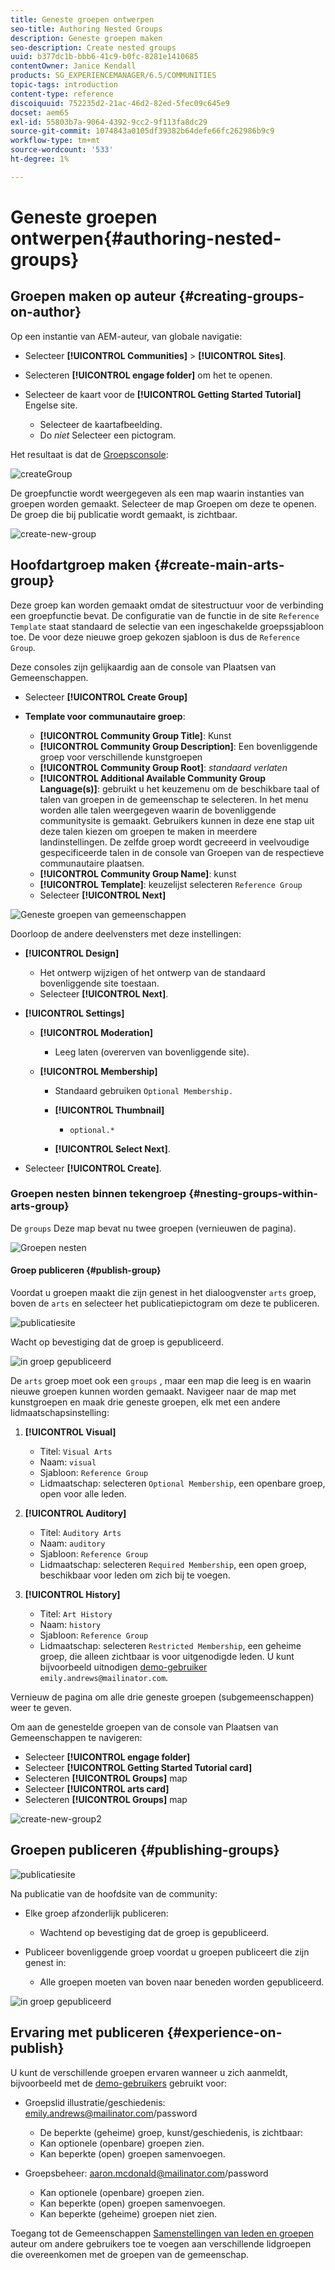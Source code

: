```yaml
---
title: Geneste groepen ontwerpen
seo-title: Authoring Nested Groups
description: Geneste groepen maken
seo-description: Create nested groups
uuid: b377dc1b-bbb6-41c9-b0fc-8281e1410685
contentOwner: Janice Kendall
products: SG_EXPERIENCEMANAGER/6.5/COMMUNITIES
topic-tags: introduction
content-type: reference
discoiquuid: 752235d2-21ac-46d2-82ed-5fec09c645e9
docset: aem65
exl-id: 55803b7a-9064-4392-9cc2-9f113fa8dc29
source-git-commit: 1074843a0105df39382b64defe66fc262986b9c9
workflow-type: tm+mt
source-wordcount: '533'
ht-degree: 1%

---
```


# Geneste groepen ontwerpen{#authoring-nested-groups}

## Groepen maken op auteur {#creating-groups-on-author}

Op een instantie van AEM-auteur, van globale navigatie:

* Selecteer **[!UICONTROL Communities]** > **[!UICONTROL Sites]**.
* Selecteren **[!UICONTROL engage folder]** om het te openen.
* Selecteer de kaart voor de **[!UICONTROL Getting Started Tutorial]** Engelse site.

   * Selecteer de kaartafbeelding.
   * Do *niet* Selecteer een pictogram.

Het resultaat is dat de [Groepsconsole](/help/communities/groups.md):

![createGroup](assets/create-group.png)

De groepfunctie wordt weergegeven als een map waarin instanties van groepen worden gemaakt. Selecteer de map Groepen om deze te openen. De groep die bij publicatie wordt gemaakt, is zichtbaar.

![create-new-group](assets/create-new-group.png)

## Hoofdartgroep maken {#create-main-arts-group}

Deze groep kan worden gemaakt omdat de sitestructuur voor de verbinding een groepfunctie bevat. De configuratie van de functie in de site `Reference Template` staat standaard de selectie van een ingeschakelde groepssjabloon toe. De voor deze nieuwe groep gekozen sjabloon is dus de `Reference Group`.

Deze consoles zijn gelijkaardig aan de console van Plaatsen van Gemeenschappen.

* Selecteer **[!UICONTROL Create Group]**

* **Template voor communautaire groep**:

   * **[!UICONTROL Community Group Title]**: Kunst
   * **[!UICONTROL Community Group Description]**: Een bovenliggende groep voor verschillende kunstgroepen
   * **[!UICONTROL Community Group Root]**: *standaard verlaten*
   * **[!UICONTROL Additional Available Community Group Language(s)]**: gebruikt u het keuzemenu om de beschikbare taal of talen van groepen in de gemeenschap te selecteren. In het menu worden alle talen weergegeven waarin de bovenliggende communitysite is gemaakt. Gebruikers kunnen in deze ene stap uit deze talen kiezen om groepen te maken in meerdere landinstellingen. De zelfde groep wordt gecreeerd in veelvoudige gespecificeerde talen in de console van Groepen van de respectieve communautaire plaatsen.
   * **[!UICONTROL Community Group Name]**: kunst
   * **[!UICONTROL Template]**: keuzelijst selecteren `Reference Group`
   * Selecteer **[!UICONTROL Next]**

![Geneste groepen van gemeenschappen](assets/parent-to-nestedgroup.png)

Doorloop de andere deelvensters met deze instellingen:

* **[!UICONTROL Design]**

   * Het ontwerp wijzigen of het ontwerp van de standaard bovenliggende site toestaan.
   * Selecteer **[!UICONTROL Next]**.

* **[!UICONTROL Settings]**

   * **[!UICONTROL Moderation]**

      * Leeg laten (overerven van bovenliggende site).
   * **[!UICONTROL Membership]**

      * Standaard gebruiken `Optional Membership.`

      * **[!UICONTROL Thumbnail]**
         * `optional.*`
      * **[!UICONTROL Select Next]**.



* Selecteer **[!UICONTROL Create]**.

### Groepen nesten binnen tekengroep {#nesting-groups-within-arts-group}

De `groups` Deze map bevat nu twee groepen (vernieuwen de pagina).

![Groepen nesten](assets/create-community-group.png)

#### Groep publiceren {#publish-group}

Voordat u groepen maakt die zijn genest in het dialoogvenster `arts` groep, boven de `arts` en selecteer het publicatiepictogram om deze te publiceren.

![publicatiesite](assets/publish-site.png)

Wacht op bevestiging dat de groep is gepubliceerd.

![in groep gepubliceerd](assets/group-published.png)

De `arts` groep moet ook een `groups` , maar een map die leeg is en waarin nieuwe groepen kunnen worden gemaakt. Navigeer naar de map met kunstgroepen en maak drie geneste groepen, elk met een andere lidmaatschapsinstelling:

1. **[!UICONTROL Visual]**

   * Titel: `Visual Arts`
   * Naam: `visual`
   * Sjabloon: `Reference Group`
   * Lidmaatschap: selecteren `Optional Membership`, een openbare groep, open voor alle leden.

1. **[!UICONTROL Auditory]**

   * Titel: `Auditory Arts`
   * Naam: `auditory`
   * Sjabloon: `Reference Group`
   * Lidmaatschap: selecteren `Required Membership`, een open groep, beschikbaar voor leden om zich bij te voegen.

1. **[!UICONTROL History]**

   * Titel: `Art History`
   * Naam: `history`
   * Sjabloon: `Reference Group`
   * Lidmaatschap: selecteren `Restricted Membership`, een geheime groep, die alleen zichtbaar is voor uitgenodigde leden. U kunt bijvoorbeeld uitnodigen [demo-gebruiker](/help/communities/tutorials.md#demo-users) `emily.andrews@mailinator.com`.

Vernieuw de pagina om alle drie geneste groepen (subgemeenschappen) weer te geven.

Om aan de genestelde groepen van de console van Plaatsen van Gemeenschappen te navigeren:

* Selecteer **[!UICONTROL engage folder]**
* Selecteer **[!UICONTROL Getting Started Tutorial card]**
* Selecteren **[!UICONTROL Groups]** map
* Selecteer **[!UICONTROL arts card]**
* Selecteren **[!UICONTROL Groups]** map

![create-new-group2](assets/create-new-group2.png)

## Groepen publiceren {#publishing-groups}

![publicatiesite](assets/publish-site.png)

Na publicatie van de hoofdsite van de community:

* Elke groep afzonderlijk publiceren:

   * Wachtend op bevestiging dat de groep is gepubliceerd.

* Publiceer bovenliggende groep voordat u groepen publiceert die zijn genest in:

   * Alle groepen moeten van boven naar beneden worden gepubliceerd.

![in groep gepubliceerd](assets/group-published.png)

## Ervaring met publiceren {#experience-on-publish}

U kunt de verschillende groepen ervaren wanneer u zich aanmeldt, bijvoorbeeld met de [demo-gebruikers](/help/communities/tutorials.md#demo-users) gebruikt voor:

* Groepslid illustratie/geschiedenis: emily.andrews@mailinator.com/password
   * De beperkte (geheime) groep, kunst/geschiedenis, is zichtbaar:
   * Kan optionele (openbare) groepen zien.
   * Kan beperkte (open) groepen samenvoegen.

* Groepsbeheer: aaron.mcdonald@mailinator.com/password

   * Kan optionele (openbare) groepen zien.
   * Kan beperkte (open) groepen samenvoegen.
   * Kan beperkte (geheime) groepen niet zien.

Toegang tot de Gemeenschappen [Samenstellingen van leden en groepen](/help/communities/members.md) auteur om andere gebruikers toe te voegen aan verschillende lidgroepen die overeenkomen met de groepen van de gemeenschap.
